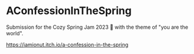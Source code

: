 # AConfessionInTheSpring
Submission for the Cozy Spring Jam 2023 🌿 with the theme of "you are the world".

https://iamionut.itch.io/a-confession-in-the-spring
